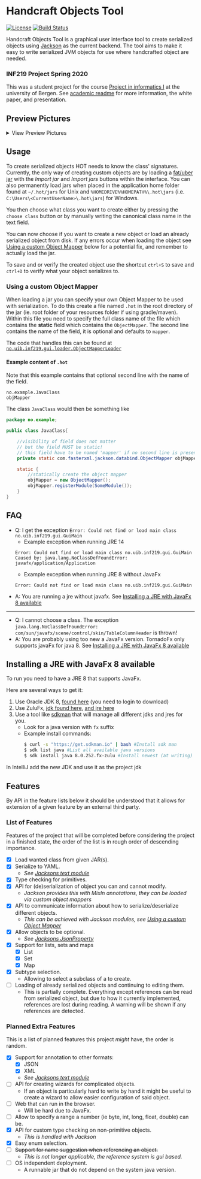 # Handcraft Objects Tool

[![License](https://img.shields.io/badge/License-Apache%202.0-blue.svg)](https://opensource.org/licenses/Apache-2.0)
[![Build Status](https://travis-ci.com/kh498/HandcraftObjectsTool.svg?branch=master)](https://travis-ci.com/kh498/HandcraftObjectsTool)

Handcraft Objects Tool is a graphical user interface tool to create serialized objects using [Jackson](https://github.com/FasterXML/jackson) as the current backend. The tool aims to make it easy to write serialized JVM objects for use where handcrafted object are needed.

### INF219 Project Spring 2020

This was a student project for the course [Project in informatics I](https://www.uib.no/en/course/INF219) at the university of Bergen. See [academic readme](./academic/README.md) for more information, the white paper, and presentation.

## Preview Pictures

<details> <summary>View Preview Pictures</summary>

![Choose a class to edit](preview/HOT-selClass2.png)
![Abstract type with a reference to the root object](preview/HOT-EditResponse-AbstractType.png)
![Object is successfully serialized](preview/HOT-serialized.png)

</details>

## Usage

To create serialized objects HOT needs to know the class' signatures. Currently, the only way of creating custom objects are by loading a [fat/uber jar](https://stackoverflow.com/a/29925421) with the _Import jar_ and _Import jars_ buttons within the interface. You can also permanently load jars when placed in the application home folder found at `~/.hot/jars` for Unix and `%HOMEDRIVE%%HOMEPATH%\.hot\jars` (i.e. `C:\Users\<CurrentUserName>\.hot\jars`) for Windows.

You then choose what class you want to create either by pressing the `choose class` button or by manually writing the canonical class name in the text field.

You can now choose if you want to create a new object or load an already serialized object from disk. If any errors occur when loading the object see [Using a custom Object Mapper](#using-a-custom-object-mapper) below for a potential fix, and remember to actually load the jar.

To save and or verify the created object use the shortcut `ctrl+S` to save and `ctrl+D` to verify what your object serializes to.

### Using a custom Object Mapper

When loading a jar you can specify your own Object Mapper to be used with serialization. To do this create a file named `.hot` in the root directory of the jar (ie. root folder of your resources folder if using gradle/maven). Within this file you need to specify the full class name of the file which contains the __static__ field which contains the `ObjectMapper`. The second line contains the name of the field, it is optional and defaults to `mapper`.

The code that handles this can be found at [`no.uib.inf219.gui.loader.ObjectMapperLoader`](https://github.com/kh498/HandcraftObjectsTool/blob/master/gui/src/main/kotlin/no/uib/inf219/gui/loader/ObjectMapperLoader.kt)

#### Example content of `.hot`

Note that this example contains that optional second line with the name of the field.

```text
no.example.JavaClass
objMapper
```

The class `JavaClass` would then be something like

```java
package no.example;

public class JavaClass{

    //visibility of field does not matter
    // but the field MUST be static!
    // this field have to be named 'mapper' if no second line is present in '.hot'
    private static com.fasterxml.jackson.databind.ObjectMapper objMapper;

    static {
        //statically create the object mapper
        objMapper = new ObjectMapper();
        objMapper.registerModule(SomeModule());
    }
}
```

## FAQ

* Q: I get the exception `Error: Could not find or load main class no.uib.inf219.gui.GuiMain`
    * Example exception when running JRE 14  
    ```
    Error: Could not find or load main class no.uib.inf219.gui.GuiMain
    Caused by: java.lang.NoClassDefFoundError: javafx/application/Application
    ``` 
    * Example exception when running JRE 8 without JavaFx
    ```
    Error: Could not find or load main class no.uib.inf219.gui.GuiMain
    ```
* A: You are running a jre without javafx. See [Installing a JRE with JavaFx 8 available](#installing-a-jre-with-javafx-8-available)
---
* Q: I cannot choose a class. The exception `java.lang.NoClassDefFoundError: com/sun/javafx/scene/control/skin/TableColumnHeader` is thrown!
* A: You are probably using too new a JavaFx version. TornadoFx only supports javaFx for java 8. See [Installing a JRE with JavaFx 8 available](#installing-a-jre-with-javafx-8-available)

## Installing a JRE with JavaFx 8 available

To run you need to have a JRE 8 that supports JavaFx.

Here are several ways to get it:

1. Use Oracle JDK 8, [found here](https://www.oracle.com/technetwork/java/javase/downloads/jdk8-downloads-2133151.html) (you need to login to download)
2. Use ZuluFx, [jdk found here](https://www.azul.com/downloads/zulu-community/?version=java-8-lts&architecture=x86-64-bit&package=jdk-fx), [and jre here](https://www.azul.com/downloads/zulu-community/?version=java-8-lts&architecture=x86-64-bit&package=jre-fx)
3. Use a tool like [sdkman](https://sdkman.io/) that will manage all different jdks and jres for you.
   * Look for a java version with `fx` suffix
   * Example install commands:
        ```bash
        $ curl -s "https://get.sdkman.io" | bash #Install sdk man
        $ sdk list java #List all available java versions 
        $ sdk install java 8.0.252.fx-zulu #Install newest (at writing) jdk 8 with javaFx
        ```

In IntelliJ add the new JDK and use it as the project jdk

## Features

By API in the feature lists below it should be understood that it allows for extension of a given feature by an external third party.

### List of Features

Features of the project that will be completed before considering the project in a finished state, the order of the list is in rough order of descending importance.

* [x] Load wanted class from given JAR(s).
* [x] Serialize to YAML.
  * _See [Jacksons text module](https://github.com/FasterXML/jackson-dataformats-text)_
* [x] Type checking for primitives.
* [x] API for (de)serialization of object you can and cannot modify.
  * _Jackson provides this with MixIn annotations, they can be loaded via custom object mappers_
* [x] API to communicate information about how to serialize/deserialize different objects.
  * _This can be achieved with Jackson modules, see [Using a custom Object Mapper](#using-a-custom-object-mapper)_
* [x] Allow objects to be optional.
  * _See [Jacksons JsonProperty](https://github.com/FasterXML/jackson-annotations/blob/c0d00657a17727f3aed50c0b2deb9afa2e89f6f4/src/main/java/com/fasterxml/jackson/annotation/JsonProperty.java#L60-L78)_
* [x] Support for lists, sets and maps
  * [x] List
  * [x] Set
  * [x] Map
* [x] Subtype selection.
  * Allowing to select a subclass of a to create.
* [ ] Loading of already serialized objects and continuing to editing them.
  * This is partially complete. Everything except references can be read from serialized object, but due to how it currently implemented, references are lost during reading. A warning will be shown if any references are detected.

### Planned Extra Features

This is a list of planned features this project _might_ have, the order is random.

* [x] Support for annotation to other formats:
  * [x] JSON
  * [x] XML
  * _See [Jacksons text module](https://github.com/FasterXML/Jackson-dataformats-text)_
* [ ] API for creating wizards for complicated objects.
  * If an object is particularly hard to write by hand it might be useful to create a wizard to allow easier configuration of said object.
* [ ] Web that can run in the browser.
  * Will be hard due to JavaFx.
* [ ] Allow to specify a range a number (ie byte, int, long, float, double) can be.
* [x] API for custom type checking on non-primitive objects.
    * _This is handled with Jackson_
* [x] Easy enum selection.
* [ ] ~~Support for name suggestion when referencing an object.~~
    * _This is not longer applicable, the reference system is gui based._
* [ ] OS independent deployment.
  * A runnable jar that do not depend on the system java version.
